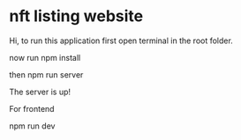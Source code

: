 # nft listing website

Hi, to run this application first open terminal in the root folder.

now run npm install

then npm run server

The server is up!

For frontend

npm run dev

